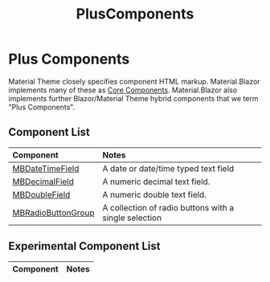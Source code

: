 ﻿---
uid: A.PlusComponents
title: PlusComponents
---
# Plus Components

Material Theme closely specifies component HTML markup. Material.Blazor implements many of these as [Core Components](xref:A.CoreComponents). Material.Blazor also 
implements further Blazor/Material Theme hybrid components that we term "Plus Components".

## Component List

| Component | Notes |
| :-------- | :---- |
| [MBDateTimeField](xref:C.MBDateTimeField) | A date or date/time typed text field |
| [MBDecimalField](xref:C.MBDecimalField) | A numeric decimal text field. |
| [MBDoubleField](xref:C.MBDoubleField) | A numeric double text field. |
| [MBRadioButtonGroup](xref:C.MBRadioButtonGroup) | A collection of radio buttons with a single selection |

## Experimental Component List

| Component | Notes |
| :-------- | :---- |

